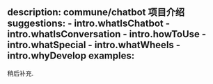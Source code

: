 description: commune/chatbot 项目介绍
suggestions:
    - intro.whatIsChatbot
    - intro.whatIsConversation
    - intro.howToUse
    - intro.whatSpecial
    - intro.whatWheels
    - intro.whyDevelop
examples:
---

稍后补充.